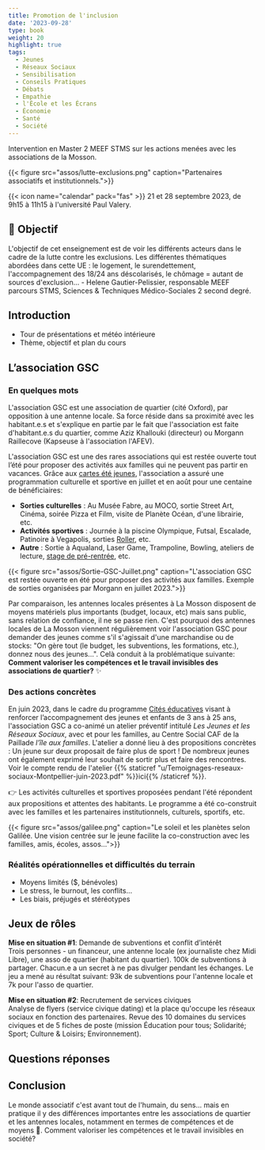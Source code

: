 ```yaml
---
title: Promotion de l'inclusion
date: '2023-09-28'
type: book
weight: 20
highlight: true
tags:
  - Jeunes
  - Réseaux Sociaux
  - Sensibilisation
  - Conseils Pratiques
  - Débats
  - Empathie
  - l'École et les Écrans
  - Économie
  - Santé
  - Société
---
```


Intervention en Master 2 MEEF STMS sur les actions menées avec les associations de la Mosson.

<!--more-->

{{< figure src="assos/lutte-exclusions.png" caption="Partenaires associatifs et institutionnels.">}}

{{< icon name="calendar" pack="fas" >}} 21 et 28 septembre 2023, de 9h15 à 11h15 à l'université Paul Valery.

## 🎯 Objectif

L'objectif de cet enseignement est de voir les différents acteurs dans le cadre de la lutte contre les exclusions. Les différentes thématiques abordées dans cette UE : le logement, le surendettement, l'accompagnement des 18/24 ans déscolarisés, le chômage = autant de sources d'exclusion…  - Helene Gautier-Pelissier, responsable MEEF parcours STMS, Sciences & Techniques Médico-Sociales 2 second degré.

## Introduction

- Tour de présentations et météo intérieure
- Thème, objectif et plan du cours

## L’association GSC

### En quelques mots

L'association GSC est une association de quartier (cité Oxford), par opposition à une antenne locale. Sa force réside dans sa proximité avec les habitant.e.s et s'explique en partie par le fait que l'association est faite d'habitant.e.s du quartier, comme Aziz Khallouki (directeur) ou Morgann Raillecove (Kapseuse à l'association l'AFEV).

L'association GSC est une des rares associations qui est restée ouverte tout l’été pour proposer des activités aux familles qui ne peuvent pas partir en vacances. Grâce aux [cartes été jeunes](https://www.montpellier.fr/1830-carte-ete-jeunes.htm), l'association a assuré une programmation culturelle et sportive en juillet et en août pour une centaine de bénéficiaires: 
- <b>Sorties culturelles</b> : Au Musée Fabre, au MOCO, sortie Street Art, Cinéma, soirée Pizza et Film, visite de Planète Océan, d'une librairie, etc.
- <b>Activités sportives</b> : Journée à la piscine Olympique, Futsal, Escalade, Patinoire à Vegapolis, sorties [Roller](https://www.mathsetmaryam.fr/c/roller/), etc.
- <b>Autre</b> : Sortie à Aqualand, Laser Game, Trampoline, Bowling, ateliers de lecture, [stage de pré-rentrée](https://www.mathsetmaryam.fr/asso/soutien-scolaire-montpellier/), etc.

{{< figure src="assos/Sortie-GSC-Juillet.png" caption="L'association GSC est restée ouverte en été pour proposer des activités aux familles. Exemple de sorties organisées par Morgann en juillet 2023.">}}

Par comparaison, les antennes locales présentes à La Mosson disposent de moyens matériels plus importants (budget, locaux, etc) mais sans public, sans relation de confiance, il ne se passe rien. C'est pourquoi des antennes locales de La Mosson viennent régulièrement voir l'association GSC pour demander des jeunes comme s'il s'agissait d'une marchandise ou de stocks: "On gère tout (le budget, les subventions, les formations, etc.), donnez nous des jeunes...". Celà conduit à la problématique suivante: <b>Comment valoriser les compétences et le travail invisibles des associations de quartier?</b> ✨

### Des actions concrètes

En juin 2023, dans le cadre du programme [Cités éducatives](https://agence-cohesion-territoires.gouv.fr/cites-educatives-76) visant à renforcer l’accompagnement des jeunes et enfants de 3 ans à 25 ans, l'association GSC a co-animé un atelier préventif intitulé <i>Les Jeunes et les Réseaux Sociaux</i>, avec et pour les familles, au Centre Social CAF de la Paillade <i>l’île aux familles</i>. L'atelier a donné lieu à des propositions concrètes : Un jeune sur deux proposait de faire plus de sport ! De nombreux jeunes ont également exprimé leur souhait de sortir plus et faire des rencontres. Voir le compte rendu de l'atelier {{% staticref "u/Temoignages-reseaux-sociaux-Montpellier-juin-2023.pdf" %}}ici{{% /staticref %}}.

👉 Les activités culturelles et sportives proposées pendant l'été répondent aux propositions et attentes des habitants. Le programme a été co-construit avec les familles et les partenaires institutionnels, culturels, sportifs, etc.

{{< figure src="assos/galilee.png" caption="Le soleil et les planètes selon Galilée. Une vision centrée sur le jeune facilite la co-construction avec les familles, amis, écoles, assos...">}}

### Réalités opérationnelles et difficultés du terrain

- Moyens limités ($, bénévoles)
- Le stress, le burnout, les conflits…
- Les biais, préjugés et stéréotypes

## Jeux de rôles

<b>Mise en situation #1</b>: Demande de subventions et conflit d’intérêt <br>
Trois personnes - un financeur, une antenne locale (ex journaliste chez Midi Libre), une asso de quartier (habitant du quartier). 100k de subventions à partager.
Chacun.e a un secret à ne pas divulger pendant les échanges. Le jeu a mené au résultat suivant: 93k de subventions pour l'antenne locale et 7k pour l'asso de quartier.

<b>Mise en situation #2</b>: Recrutement de services civiques <br>
Analyse de flyers (service civique dating) et la place qu'occupe les réseaux sociaux en fonction des partenaires. Revue des 10 domaines du services civiques et de 5 fiches de poste (mission Éducation pour tous; Solidarité; Sport; Culture & Loisirs; Environnement).

## Questions réponses

## Conclusion
Le monde associatif c'est avant tout de l'humain, du sens... mais en pratique il y des différences importantes entre les associations de quartier et les antennes locales, notamment en termes de compétences et de moyens 🍰. Comment valoriser les compétences et le travail invisibles en société?